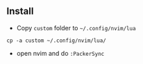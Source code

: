 ## Install

- Copy `custom` folder to `~/.config/nvim/lua`
```
cp -a custom ~/.config/nvim/lua/
```

- open nvim and do `:PackerSync`

